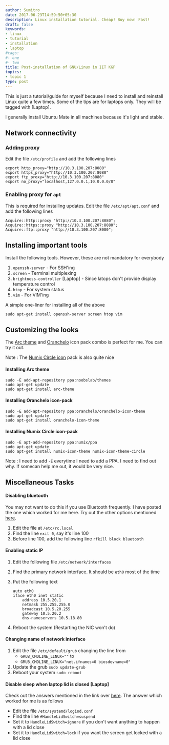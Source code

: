 ```yaml
---
author: Sumitro
date: 2017-06-23T14:59:50+05:30
description: Linux installation tutorial. Cheap! Buy now! Fast!
draft: false
keywords:
- linux
- tutorial
- installation
- laptop
#tags:
#- one
#- two
title: Post-installation of GNU/Linux in IIT KGP
topics:
- topic 1
type: post
---
```


This is just a tutorial/guide for myself because I need to install and reinstall Linux quite a few times. Some of the tips are for laptops only. They will be tagged with [Laptop]. 

I generally install Ubuntu Mate in all machines because it's light and stable.

## Network connectivity

### Adding proxy
Edit the file `/etc/profile` and add the following lines

```shell
export http_proxy="http://10.3.100.207:8080"
export https_proxy="http://10.3.100.207:8080"
export ftp_proxy="http://10.3.100.207:8080"
export no_proxy="localhost,127.0.0.1,10.0.0.0/8"
```

### Enabling proxy for `apt`

This is required for installing updates.
Edit the file `/etc/apt/apt.conf` and add the following lines

```shell
Acquire::http::proxy "http://10.3.100.207:8080";
Acquire::https::proxy "http://10.3.100.207:8080";
Acquire::ftp::proxy "http://10.3.100.207:8080";
```

## Installing important tools

Install the following tools. However, these are not mandatory for everybody

1. `openssh-server` - For SSH'ing
2. `screen` - Terminal multiplexing
3. `brightness-controller` [Laptop] - Since latops don't provide display temperature control
4. `htop` - For system status
5. `vim` - For VIM'ing

A simple one-liner for installing all of the above

`sudo apt-get install openssh-server screen htop vim`

## Customizing the looks

The [Arc theme][3] and [Oranchelo][4] icon pack combo is perfect for me. You can try it out.

Note : The [Numix Circle icon][5] pack is also quite nice

#### Installing Arc theme

```shell
sudo -E add-apt-repository ppa:noobslab/themes
sudo apt-get update
sudo apt-get install arc-theme
```

#### Installing Oranchelo icon-pack

```shell
sudo -E add-apt-repository ppa:oranchelo/oranchelo-icon-theme
sudo apt-get update
sudo apt-get install oranchelo-icon-theme
```

#### Installing Numix Circle icon-pack

```shell
sudo -E apt-add-repository ppa:numix/ppa
sudo apt-get update
sudo apt-get install numix-icon-theme numix-icon-theme-circle
```

Note : I need to add `-E` everytime I need to add a PPA. I need to find out why. If somecan help me out, it would be very nice.

## Miscellaneous Tasks

#### Disabling bluetooth

You may not want to do this if you use Bluetooth frequently. I have posted the one which worked for me here. Try out the other options mentioned [here][1].

1. Edit the file at `/etc/rc.local`
2. Find the line `exit 0`, say it's line 100
3. Before line 100, add the following line
    `rfkill block bluetooth`

#### Enabling static IP

1. Edit the following file `/etc/network/interfaces`
2. Find the primary network interface. It should be `eth0` most of the time
3. Put the following text

    ```shell
    auto eth0
    iface eth0 inet static
        address 10.5.20.1
        netmask 255.255.255.0
        broadcast 10.5.20.255
        gateway 10.5.20.2
        dns-nameservers 10.5.18.80
    ```

4. Reboot the system (Restarting the NIC won't do)

#### Changing name of network interface
1. Edit the file `/etc/default/grub` changing the line from
    - `GRUB_CMDLINE_LINUX=""` to
    + `GRUB_CMDLINE_LINUX="net.ifnames=0 biosdevname=0"`
2. Update the grub
    `sudo update-grub`
3. Reboot your system
    `sudo reboot`

#### Disable sleep when laptop lid is closed [Laptop]
Check out the answers mentioned in the link over [here][2]. The answer which worked for me is as follows

* Edit the file `/etc/systemd/logind.conf`
* Find the line `#HandleLidSwitch=suspend`
* Set it to `HandleLidSwitch=ignore` if you don't want anything to happen with a lid close
* Set it to `HandleLidSwitch=lock` if you want the screen get locked with a lid close

[1]: https://askubuntu.com/questions/67758/how-can-i-deactivate-bluetooth-on-system-startup
[2]: https://askubuntu.com/questions/141866/keep-ubuntu-server-running-on-a-laptop-with-the-lid-closed/594417#594417
[3]: https://github.com/OrancheloTeam/oranchelo-icon-theme
[4]: https://github.com/horst3180/arc-theme
[5]: https://github.com/numixproject/numix-icon-theme-circle
